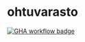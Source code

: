 # ohtuvarasto 
[![GHA workflow badge](https://github.com/mluukkai/ohtuvarasto/workflows/CI/badge.svg)](https://github.com/mluukkai/ohtuvarasto/actions)

